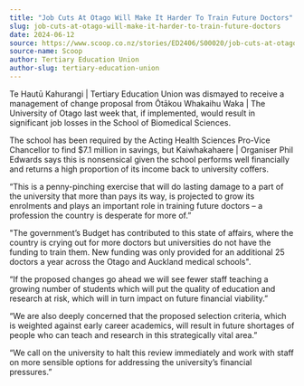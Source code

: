 ```yaml
---
title: "Job Cuts At Otago Will Make It Harder To Train Future Doctors"
slug: job-cuts-at-otago-will-make-it-harder-to-train-future-doctors
date: 2024-06-12
source: https://www.scoop.co.nz/stories/ED2406/S00020/job-cuts-at-otago-will-make-it-harder-to-train-future-doctors.htm
source-name: Scoop
author: Tertiary Education Union
author-slug: tertiary-education-union
---
```


<p>Te Hautū Kahurangi | Tertiary Education Union was
dismayed to receive a management of change proposal from
Ōtākou Whakaihu Waka | The University of Otago last week
that, if implemented, would result in significant job losses
in the School of Biomedical Sciences.</p>

<p>The school has
been required by the Acting Health Sciences Pro-Vice
Chancellor to find $7.1 million in savings, but
Kaiwhakahaere | Organiser Phil Edwards says this is
nonsensical given the school performs well financially and
returns a high proportion of its income back to university
coffers.</p>

<p>“This is a penny-pinching exercise that
will do lasting damage to a part of the university that more
than pays its way, is projected to grow its enrolments and
plays an important role in training future doctors – a
profession the country is desperate for more
of.”</p>

<p>"The government’s Budget has contributed to
this state of affairs, where the country is crying out for
more doctors but universities do not have the funding to
train them. New funding was only provided for an additional
25 doctors a year across the Otago and Auckland medical
schools".</p>

<p>“If the proposed changes go ahead we will
see fewer staff teaching a growing number of students which
will put the quality of education and research at risk,
which will in turn impact on future financial
viability.”</p>

<p>“We are also deeply concerned that the
proposed selection criteria, which is weighted against early
career academics, will result in future shortages of people
who can teach and research in this strategically vital
area.”</p>

<p>“We call on the university to halt this
review immediately and work with staff on more sensible
options for addressing the university’s financial
pressures.”</p>

